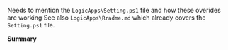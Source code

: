 Needs to mention the `LogicApps\Setting.ps1` file and how these overides are working
See also `LogicApps\Rradme.md` which already covers the `Setting.ps1` file.

**Summary**




